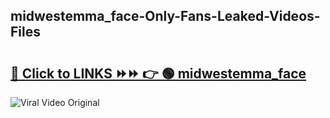 
 ## midwestemma_face-Only-Fans-Leaked-Videos-Files

# <h2><a href="https://mediaupload.pro?midwestemma_face">🔗 Click to LINKS ⏩⏩ 👉 🟢 midwestemma_face </a></h2>

<a href="https://mediaupload.pro?midwestemma_face" rel="nofollow" data-target="animated-image.originalLink"><img src="https://i.ibb.co.com/xMMVF88/686577567.gif" alt="Viral Video Original" style="max-width: 100%; display: inline-block;" data-target="animated-image.originalImage"></a>